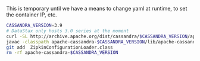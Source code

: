 This is temporary until we have a means to change yaml at runtime, to set the container IP, etc.

```bash
CASSANDRA_VERSION=3.9
# DataStax only hosts 3.0 series at the moment
curl -SL http://archive.apache.org/dist/cassandra/$CASSANDRA_VERSION/apache-cassandra-$CASSANDRA_VERSION-bin.tar.gz | tar xz
javac -classpath apache-cassandra-$CASSANDRA_VERSION/lib/apache-cassandra-$CASSANDRA_VERSION.jar ZipkinConfigurationLoader.java
git add  ZipkinConfigurationLoader.class
rm -rf apache-cassandra-$CASSANDRA_VERSION
```
